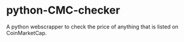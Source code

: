 # python-CMC-checker
A python webscrapper to check the price of anything that is listed on CoinMarketCap.
